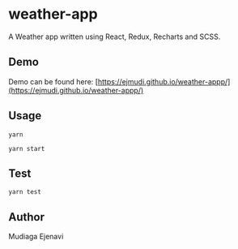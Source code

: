 # weather-app
A Weather app written using React, Redux, Recharts and SCSS.

## Demo

Demo can be found here: [https://ejmudi.github.io/weather-appp/](https://ejmudi.github.io/weather-appp/)


## Usage
```
yarn
```

```
yarn start
```

## Test
```
yarn test
```

## Author
Mudiaga Ejenavi
